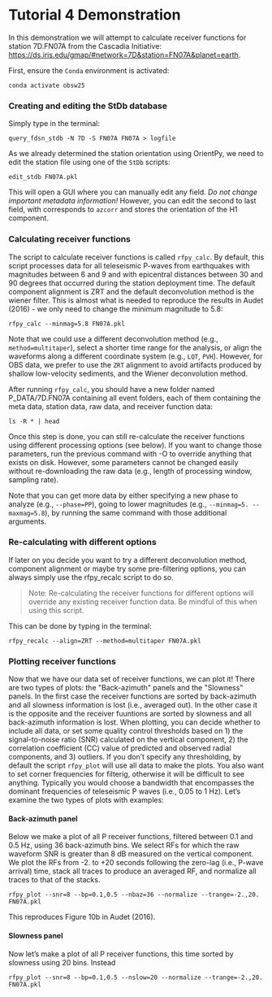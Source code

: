 # Tutorial 4 Demonstration

In this demonstration we will attempt to calculate receiver functions for station
7D.FN07A from the Cascadia Initiative: https://ds.iris.edu/gmap/#network=7D&station=FN07A&planet=earth.


First, ensure the `Conda` environment is activated:

```
conda activate obsw25
```

### Creating and editing the StDb database

Simply type in the terminal:

```
query_fdsn_stdb -N 7D -S FN07A FN07A > logfile
```

As we already determined the station orientation using OrientPy, we need to edit the station file using one of the `StDb` scripts:

```
edit_stdb FN07A.pkl
```

This will open a GUI where you can manually edit any field. *Do not change important metadata information!* However, you can edit the second to last field, with corresponds to `azcorr` and stores the orientation of the H1 component.

### Calculating receiver functions

The script to calculate receiver functions is called `rfpy_calc`. By default, this script processes data for all teleseismic P-waves from earthquakes with magnitudes between 6 and 9 and with epicentral distances between 30 and 90 degrees that occurred during the station deployment time. The default component alignment is ZRT and the default deconvolution method is the wiener filter. This is almost what is needed to reproduce the results in Audet (2016) - we only need to change the minimum magnitude to 5.8: 

```
rfpy_calc --minmag=5.8 FN07A.pkl
```

Note that we could use a different deconvolution method (e.g., `method=multitaper`), select a shorter time range for the analysis, or align the waveforms along a different coordinate system (e.g., `LQT`, `PVH`). However, for OBS data, we prefer to use the `ZRT` alignment to avoid artifacts produced by shallow low-velocity sediments, and the Wiener deconvolution method.

After running `rfpy_calc`, you should have a new folder named P_DATA/7D.FN07A containing all event folders, each of them containing the meta data, station data, raw data, and receiver function data:

```
ls -R * | head
```

Once this step is done, you can still re-calculate the receiver functions using different processing options (see below). If you want to change those parameters, run the previous command with -O to override anything that exists on disk. However, some parameters cannot be changed easily without re-downloading the raw data (e.g., length of processing window, sampling rate). 

Note that you can get more data by either specifying a new phase to analyze (e.g., `--phase=PP`), going to lower magnitudes (e.g., `--minmag=5. --maxmag=5.8`), by running the same command with those additional arguments.

### Re-calculating with different options

If later on you decide you want to try a different deconvolution method, component alignment or maybe try some pre-filtering options, you can always simply use the rfpy_recalc script to do so.

> Note: Re-calculating the receiver functions for different options will override any existing receiver function data. Be mindful of this when using this script.

This can be done by typing in the terminal:

```
rfpy_recalc --align=ZRT --method=multitaper FN07A.pkl
```

### Plotting receiver functions

Now that we have our data set of receiver functions, we can plot it! There are two types of plots: the "Back-azimuth" panels and the "Slowness" panels. In the first case the receiver functions are sorted by back-azimuth and all slowness information is lost (i.e., averaged out). In the other case it is the opposite and the receiver fuuntions are sorted by slowness and all back-azimuth information is lost. When plotting, you can decide whether to include all data, or set some quality control thresholds based on 1) the signal-to-noise ratio (SNR) calculated on the vertical component, 2) the correlation coefficient (CC) value of predicted and observed radial components, and 3) outliers. If you don’t specify any thresholding, by default the script `rfpy_plot` will use all data to make the plots. You also want to set corner frequencies for filterig, otherwise it will be difficult to see anything. Typically you would choose a bandwidth that encompasses the dominant frequencies of teleseismic P waves (i.e., 0.05 to 1 Hz). Let’s examine the two types of plots with examples:

#### Back-azimuth panel

Below we make a plot of all P receiver functions, filtered between 0.1 and 0.5 Hz, using 36 back-azimuth bins. We select RFs for which the raw waveform SNR is greater than 8 dB measured on the vertical component. We plot the RFs from -2. to +20 seconds following the zero-lag (i.e., P-wave arrival) time, stack all traces to produce an averaged RF, and normalize all traces to that of the stacks.

```
rfpy_plot --snr=8 --bp=0.1,0.5 --nbaz=36 --normalize --trange=-2.,20. FN07A.pkl
```

This reproduces Figure 10b in Audet (2016). 

#### Slowness panel

Now let’s make a plot of all P receiver functions, this time sorted by slowness using 20 bins. Instead

```
rfpy_plot --snr=8 --bp=0.1,0.5 --nslow=20 --normalize --trange=-2.,20. FN07A.pkl
```


